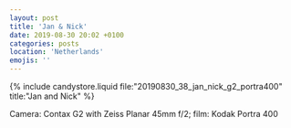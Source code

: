 ```yaml
---
layout: post
title: 'Jan & Nick'
date: 2019-08-30 20:02 +0100
categories: posts
location: 'Netherlands'
emojis: ''
---
```


{% include candystore.liquid file:"20190830_38_jan_nick_g2_portra400" title:"Jan and Nick" %}

Camera: Contax G2 with Zeiss Planar 45mm f/2; film: Kodak Portra 400
